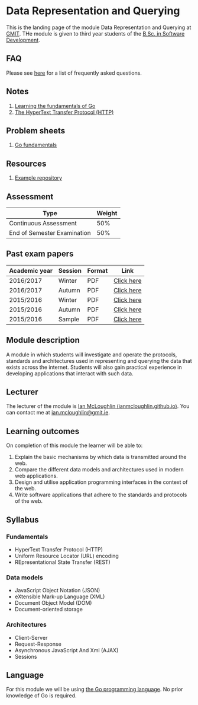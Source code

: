 # Data Representation and Querying

This is the landing page of the module Data Representation and Querying at [GMIT](http://www.gmit.ie).
THe module is given to third year students of the [B.Sc. in Software Development](https://www.gmit.ie/software-development/bachelor-science-computing-software-development).


## FAQ

Please see [here](notes/faq.md) for a list of frequently asked questions.


## Notes

1. [Learning the fundamentals of Go](notes/go.md)
2. [The HyperText Transfer Protocol (HTTP)](notes/http.md)


## Problem sheets

1. [Go fundamentals](problems/go-fundamentals.md)


## Resources

1. [Example repository](https://github.com/data-representation/go-examples)


## Assessment

| Type                         | Weight |
| -----------------------------|--------|
| Continuous Assessment        | 50%    |
| End of Semester Examination  | 50%    |


## Past exam papers

| Academic year  | Session | Format | Link                                    |
|----------------|---------|--------|-----------------------------------------|
| 2016/2017      | Winter  | PDF    | [Click here](resources/1617-data-winter-exam.pdf) |
| 2016/2017      | Autumn  | PDF    | [Click here](resources/1617-data-autumn-exam.pdf) |
| 2015/2016      | Winter  | PDF    | [Click here](resources/1516-data-winter-exam.pdf) |
| 2015/2016      | Autumn  | PDF    | [Click here](resources/1516-data-autumn-exam.pdf) |
| 2015/2016      | Sample  | PDF    | [Click here](resources/1516-data-sample-exam.pdf) |


## Module description

A module in which students will investigate and operate the protocols, standards and architectures used in representing and querying the data that exists across the internet.
Students will also gain practical experience in developing applications that interact with such data.


## Lecturer

The lecturer of the module is [Ian McLoughlin (ianmcloughlin.github.io)](https://ianmcloughlin.github.io).
You can contact me at [ian.mcloughlin@gmit.ie](mailto:ian.mcloughlin@gmit.ie).


## Learning outcomes

On completion of this module the learner will be able to:

1. Explain the basic mechanisms by which data is transmitted around the web.
2. Compare the different data models and architectures used in modern web applications.
3. Design and utilise application programming interfaces in the context of the web.
4. Write software applications that adhere to the standards and protocols of the web.


## Syllabus

### Fundamentals
- HyperText Transfer Protocol (HTTP)
- Uniform Resource Locator (URL) encoding
- REpresentational State Transfer (REST)


### Data models
- JavaScript Object Notation (JSON)
- eXtensible Mark-up Language (XML)
- Document Object Model (DOM)
- Document-oriented storage


### Architectures
- Client-Server
- Request-Response
- Asynchronous JavaScript And Xml (AJAX)
- Sessions


## Language
For this module we will be using [the Go programming language](https://golang.org/).
No prior knowledge of Go is required.
